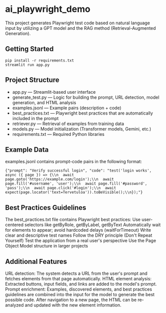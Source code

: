 # ai_playwright_demo

This project generates Playwright test code based on natural language input by utilizing a GPT model and the RAG method (Retrieval-Augmented Generation).

## Getting Started

```
pip install -r requirements.txt
streamlit run app.py
```


## Project Structure

- app.py — Streamlit-based user interface
- generate_test.py — Logic for building the prompt, URL detection, model generation, and HTML analysis
- examples.jsonl — Example pairs (description + code)
- best_practices.txt — Playwright best practices that are automatically included in the prompt
- retriever.py — Retrieval of examples from training data
- models.py — Model initialization (Transformer models, Gemini, etc.)
- requirements.txt — Required Python libraries

## Example Data

examples.jsonl contains prompt-code pairs in the following format:
```
{"prompt": "Verify successful login", "code": "test('login works', async ({ page }) => {\\n  await page.goto('https://example.com/login');\\n  await page.fill('#username', 'user');\\n  await page.fill('#password', 'pass');\\n  await page.click('#login');\\n  await expect(page.locator('text=Tervetuloa')).toBeVisible();\\n});"}
```
## Best Practices Guidelines
The best_practices.txt file contains Playwright best practices:
Use user-centered selectors like getByRole, getByLabel, getByText
Automatically wait for elements to appear; avoid hardcoded delays (waitForTimeout)
Write clear and descriptive test names
Follow the DRY principle (Don't Repeat Yourself)
Test the application from a real user's perspective
Use the Page Object Model structure in larger projects


## Additional Features
URL detection: The system detects a URL from the user's prompt and fetches elements from that page automatically.
HTML element analysis: Extracted buttons, input fields, and links are added to the model's prompt.
Prompt enrichment: Examples, discovered elements, and best practices guidelines are combined into the input for the model to generate the best possible code.
After navigation to a new page, the HTML can be re-analyzed and updated with the new element information.
